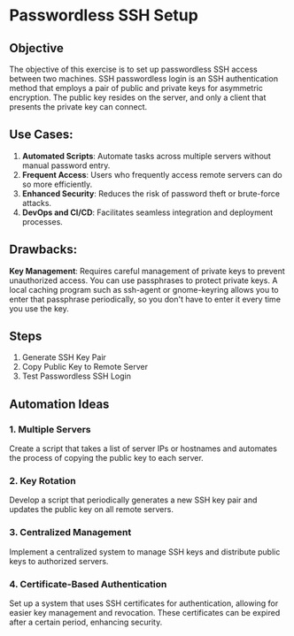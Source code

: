 # Passwordless SSH Setup 
## Objective
The objective of this exercise is to set up passwordless SSH access between two machines.
SSH passwordless login is an SSH authentication method that employs a pair of public and private keys for asymmetric encryption. The public key resides on the server, and only a client that presents the private key can connect.


## Use Cases:
1. **Automated Scripts**: Automate tasks across multiple servers without manual password entry.
2. **Frequent Access**: Users who frequently access remote servers can do so more efficiently.
3. **Enhanced Security**: Reduces the risk of password theft or brute-force attacks.
4. **DevOps and CI/CD**: Facilitates seamless integration and deployment processes.

## Drawbacks:
**Key Management**: Requires careful management of private keys to prevent unauthorized access. You can use passphrases to protect private keys.  A local caching program such as ssh-agent or gnome-keyring allows you to enter that passphrase periodically, so you don't have to enter it every time you use the key.

## Steps
1. Generate SSH Key Pair
2. Copy Public Key to Remote Server
3. Test Passwordless SSH Login

## Automation Ideas
### 1. Multiple Servers
Create a script that takes a list of server IPs or hostnames and automates the process of copying the public key to each server.
### 2. Key Rotation
Develop a script that periodically generates a new SSH key pair and updates the public key on all remote servers.
### 3. Centralized Management
Implement a centralized system to manage SSH keys and distribute public keys to authorized servers.
### 4. Certificate-Based Authentication
Set up a system that uses SSH certificates for authentication, allowing for easier key management and revocation. These certificates can be expired after a certain period, enhancing security.

